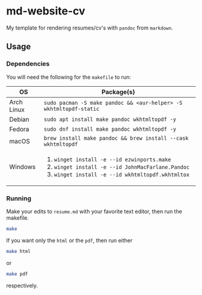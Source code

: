 # md-website-cv

My template for rendering resumes/cv's with `pandoc` from `markdown`.

## Usage

### Dependencies

You will need the following for the `makefile` to run:

| OS | Package(s) |
| -- | -- |
| Arch Linux | `sudo pacman -S make pandoc && <aur-helper> -S wkhtmltopdf-static` |
| Debian | `sudo apt install make pandoc wkhtmltopdf -y` |
| Fedora | `sudo dnf install make pandoc wkhtmltopdf -y` |
| macOS | `brew install make pandoc && brew install --cask wkhtmltopdf` |
| Windows | <ol><li>`winget install -e --id ezwinports.make`</li><li>`winget install -e --id JohnMacFarlane.Pandoc`</li><li>`winget install -e --id wkhtmltopdf.wkhtmltox`</li></ol> |

### Running

Make your edits to `resume.md` with your favorite text editor, then run the makefile.

```bash
make
```

If you want only the `html` or the `pdf`, then run either

```bash
make html
```
or 
```bash
make pdf
```
respectively.

